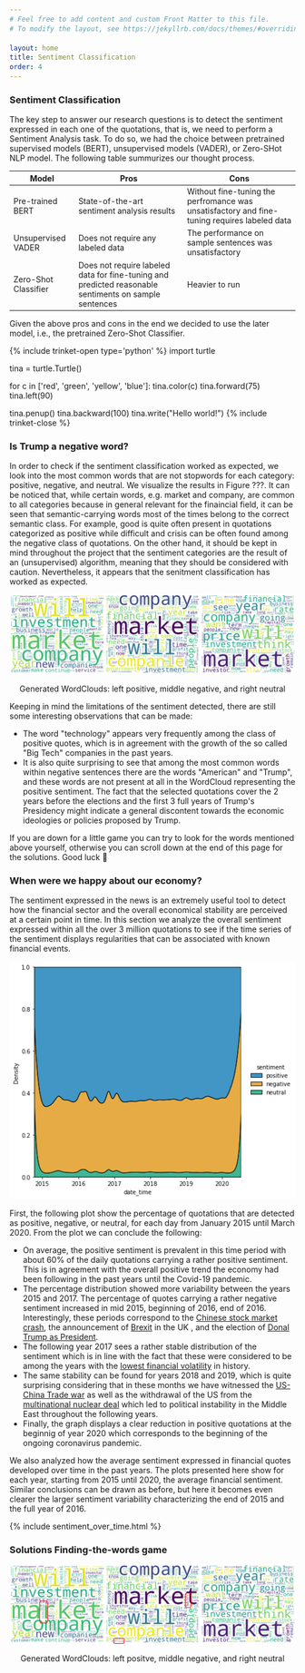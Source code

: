 ```yaml
---
# Feel free to add content and custom Front Matter to this file.
# To modify the layout, see https://jekyllrb.com/docs/themes/#overriding-theme-defaults

layout: home
title: Sentiment Classification
order: 4
---
```

### Sentiment Classification
The key step to answer our research questions is to detect the sentiment expressed in each one of the quotations, that is, we need to perform a Sentiment Analysis task. To do so, we had the choice between pretrained supervised models (BERT), unsupervised models (VADER), or Zero-SHot NLP model. The following table summurizes our thought process.

| Model |  Pros |  Cons |
|-------|-------|-------|
| Pre-trained BERT | State-of-the-art sentiment analysis results | Without fine-tuning the perfromance was unsatisfactory and fine-tuning requires labeled data |  
| Unsupervised VADER | Does not require any labeled data | The performance on sample sentences was unsatisfactory|
| Zero-Shot Classifier | Does not require labeled data for fine-tuning and predicted reasonable sentiments on sample sentences | Heavier to run| 

Given the above pros and cons in the end we decided to use the later model, i.e., the pretrained Zero-Shot Classifier.

{% include trinket-open type='python' %}
import turtle

tina = turtle.Turtle()

for c in ['red', 'green', 'yellow', 'blue']:
    tina.color(c)
    tina.forward(75)
    tina.left(90)

tina.penup()
tina.backward(100)
tina.write("Hello world!")
{% include trinket-close %}

### Is Trump a negative word?
In order to check if the sentiment classification worked as expected, we look into the most common words that are not stopwords for each category: positive, negative, and neutral. We visualize the results in Figure ???. It can be noticed that, while certain words, e.g. market and company, are common to all categories because in general relevant for the finaincial field, it can be seen that semantic-carrying words most of the times belong to the correct semantic class. For example, good is quite often present in quotations categorized as positive while difficult and crisis can be often found among the negative class of quotations. On the other hand, it should be kept in mind throughout the project that the sentiment categories are the result of an (unsupervised) algorithm, meaning that they should be considered with caution. Nevertheless, it appears that the senitment classification has worked as expected. 

![WordCloud chart of word frequency per sentiment class](./images/WordCloud_all.png "WordCloud chart of word frequency per sentiment class")
<p align="center">
    Generated WordClouds: left positive, middle negative, and right neutral
</p>

Keeping in mind the limitations of the sentiment detected, there are still some interesting observations that can be made:
- The word "technology" appears very frequently among the class of positive quotes, which is in agreement with the growth of the so called "Big Tech" companies in the past years. 
- It is also quite surprising to see that among the most common words within negative sentences there are the words "American" and "Trump", and these words are not present at all in the WordCloud representing the positive sentiment. The fact that the selected quotations cover the 2 years before the elections and the first 3 full years of Trump's Presidency might indicate a general discontent towards the economic ideologies or policies proposed by Trump. 

If you are down for a little game you can try to look for the words mentioned above yourself, otherwise you can scroll down at the end of this page for the solutions. Good luck 🤣

### When were we happy about our economy? 
The sentiment expressed in the news is an extremely useful tool to detect how the financial sector and the overall economical stability are perceived at a certain point in time. In this section we analyze the overall sentiment expressed within all the over 3 million quotations to see if the time series of the sentiment displays regularities that can be associated with known financial events. 

<p align="center">
  <img src="./images/time_series_sentiment_percentage.png" />
</p>

First, the following plot show the percentage of quotations that are detected as positive, negative, or neutral, for each day from January 2015 until March 2020. From the plot we can conclude the following:
- On average, the positive sentiment is prevalent in this time period with about 60% of the daily quotations carrying a rather positive sentiment. This is in agreement with the overall positive trend the economy had been following in the past years until the Covid-19 pandemic. 
- The percentage distribution showed more variability between the years 2015 and 2017. The percentage of quotes carrying a rather negative sentiment increased in mid 2015, beginning of 2016, end of 2016. Interestingly, these periods correspond to the [Chinese stock market crash](https://www.reuters.com/article/us-china-stocks-trading-halt-idUSKBN0UI0CU20160104), the announcement of [Brexit](https://www.bloomberg.com/graphics/2016-brexit-referendum/) in the UK , and the election of [Donal Trump as President](https://www.bbc.com/news/election-us-2016-37920175). 
- The following year 2017 sees a rather stable distribution of the sentiment which is in line with the fact that these were considered to be among the years with the [lowest financial volatility](https://finance.yahoo.com/news/p-500-volatility-2017-lowest-113321953.html) in history.
- The same stability can be found for years 2018 and 2019, which is quite surprising considering that in these months we have witnessed the [US-China Trade war](https://www.bbc.com/news/business-45899310) as well as the withdrawal of the US from the [multinational nuclear deal](https://edition.cnn.com/interactive/2020/01/world/us-iran-conflict-timeline-trnd/) which led to political instability in the Middle East throughout the following years. 
- Finally, the graph displays a clear reduction in positive quotations at the beginnig of year 2020 which corresponds to the beginning of the ongoing coronavirus pandemic.

We also analyzed how the average sentiment expressed in financial quotes developed over time in the past years. The plots presented here show for each year, starting from 2015 until 2020, the average financial sentiment. Similar conclusions can be drawn as before, but here it becomes even clearer the larger sentiment variability characterizing the end of 2015 and the full year of 2016.

{% include sentiment_over_time.html %}

### Solutions Finding-the-words game
![WordCloud chart of word frequency per sentiment class solutions](./images/WordCloud_all_solutions.png "WordCloud chart of word frequency per sentiment class solutions")
<p align="center">
    Generated WordClouds: left positve, middle negative, and right neutral
</p>
